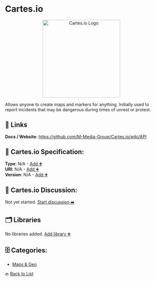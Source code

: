 # Cartes.io
<p align="center">
    <img width="256" src="https://raw.githubusercontent.com/apis-list/apis-list/main/apis/cartes-io/logo_256x256.png" alt="Cartes.io Logo"/>
</p>
Allows anyone to create maps and markers for anything. Initially used to report incidents that may be dangerous during times of unrest or protest.

##  🔗 Links
**Docs / Website**: https://github.com/M-Media-Group/Cartes.io/wiki/API

## 🧬 Cartes.io Specification:
**Type**: N/A - [Add ➕](https://github.com/apis-list/apis-list/edit/main/apis.yaml#2584)  
**URI**: N/A - [Add ➕](https://github.com/apis-list/apis-list/edit/main/apis.yaml#2584)  
**Version**: N/A - [Add ➕](https://github.com/apis-list/apis-list/edit/main/apis.yaml#2584)

## 💬 Cartes.io Discussion:
Not yet started. [Start discussion ➡️](https://github.com/apis-list/apis-list/discussions/new)

## 🗂️ Libraries

No libraries added. [Add library ➕](https://github.com/apis-list/apis-list/edit/main/apis.yaml#2584)    


## 🗄️ Categories:
- [Maps & Geo](https://github.com/apis-list/apis-list#maps--geo-)

🔙  [Back to List](https://github.com/apis-list/apis-list)
